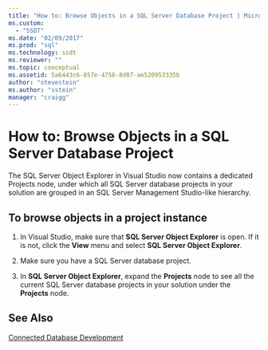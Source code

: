 ```yaml
---
title: "How to: Browse Objects in a SQL Server Database Project | Microsoft Docs"
ms.custom: 
  - "SSDT"
ms.date: "02/09/2017"
ms.prod: "sql"
ms.technology: ssdt
ms.reviewer: ""
ms.topic: conceptual
ms.assetid: 5a6443c6-857e-4756-8d87-ae520953335b
author: "stevestein"
ms.author: "sstein"
manager: "craigg"
---
```

# How to: Browse Objects in a SQL Server Database Project
The SQL Server Object Explorer in Visual Studio now contains a dedicated Projects node, under which all SQL Server database projects in your solution are grouped in an SQL Server Management Studio-like hierarchy.  
  
## To browse objects in a project instance  
  
1.  In Visual Studio, make sure that **SQL Server Object Explorer** is open. If it is not, click the **View** menu and select **SQL Server Object Explorer**.  
  
2.  Make sure you have a SQL Server database project.  
  
3.  In **SQL Server Object Explorer**, expand the **Projects** node to see all the current SQL Server database projects in your solution under the **Projects** node.  
  
## See Also  
[Connected Database Development](../ssdt/connected-database-development.md)  
  

